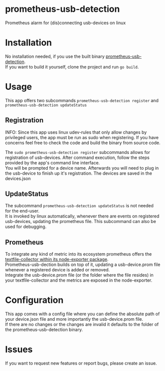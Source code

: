 # prometheus-usb-detection
Prometheus alarm for (dis)connecting usb-devices on linux

# Installation

No installation needed, if you use the built binary [prometheus-usb-detection](./prometheus-usb-detection).  
If you want to build it yourself, clone the project and run `go build`.

# Usage

This app offers two subcommands `prometheus-usb-detection register` and `prometheus-usb-detection updateStatus`

## Registration
INFO: Since this app uses linux udev-rules that only allow changes by privileged users, the app must be run as sudo when registering. If you have concerns feel free to check the code and build the binary from source code.

The `sudo prometheus-usb-detection register` subcommands allows for registration of usb-devices. 
After command execution, follow the steps provided by the app's command line interface.  
You will be prompted for a device name. Afterwards you will need to plug in the usb-device to finish up it's registration. The devices are saved in the devices.json

## UpdateStatus
The subcommand `prometheus-usb-detection updateStatus` is not needed for the end-user.  
It is invoked by linux automatically, whenever there are events on registered usb-devices, updating the prometheus file. This subcommand can also be used for debugging.

## Prometheus 

To integrate any kind of metric into its ecosystem prometheus offers the [textfile-collector within its node-exporter package](https://github.com/prometheus/node_exporter#user-content-textfile-collector).   
Prometheus-usb-dection builds on top of it, updating a usb-device.prom file whenever a registered device is added or removed.   
Integrate the usb-device.prom file (or the folder where the file resides) in your textfile-collector and the metrics are exposed in the node-exporter.

# Configuration

This app comes with a config file where you can define the absolute path of your device.json file and more importantly the usb-device.prom file.  
If there are no changes or the changes are invalid it defaults to the folder of the prometheus-usb-detection binary.

# Issues
If you want to request new features or report bugs, please create an issue.